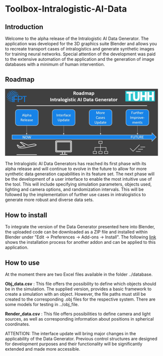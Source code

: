 # Toolbox-Intralogistic-AI-Data

## Introduction

Welcome to the alpha release of the Intralogistic AI Data Generator. The application was developed for the 3D graphics suite Blender and allows you to recreate transport cases of intralogistics and generate synthetic images for training neural networks. 
Special attention of the development was paid to the extensive automation of the application and the generation of image databases with a minimum of human intervention.

## Roadmap

![Roadmap](https://github.com/TUHH-IFPT/Toolbox-Intralogistic-AI-Data/blob/main/git_images/Roadmap.JPG?raw=true)

The Intralogistic AI Data Generators has reached its first phase with its alpha release and will continue to evolve in the future to allow for more synthetic data generation capabilities in its feature set.
The next phase will be the development of a user interface to enable the most intuitive use of the tool. This will include specifying simulation parameters, objects used, lighting and camera options, and randomization intervals. This will be followed by the implementation of further use cases in intralogistics to generate more robust and diverse data sets.

## How to install

To integrate the version of the Data Generator presented here into Blender, the uploaded code can be downloaded as a ZIP file and installed within Blender under "Edit -> Preferences -> Add-ons -> Install". The following [link](https://www.youtube.com/watch?v=14G_YIVdBd0) shows the installation process for another addon and can be applied to this application.

## How to use

At the moment there are two Excel files available in the folder ../database.

**Obj_data.csv** : This file offers the possibility to define which objects should be in the simulation. The supplied version, provides a basic framework to create a simulation with an object. However, the file paths must still be created to the corresponding .obj files for the respective system. There are some models for testing in ../obj_file.

**Render_data.csv** : This file offers possibilities to define camera and light sources, as well as corresponding information about positions in spherical coordinates.

ATTENTION: The interface update will bring major changes in the applicability of the Data Generator. Previous control structures are designed for development purposes and their functionality will be significantly extended and made more accessible.
